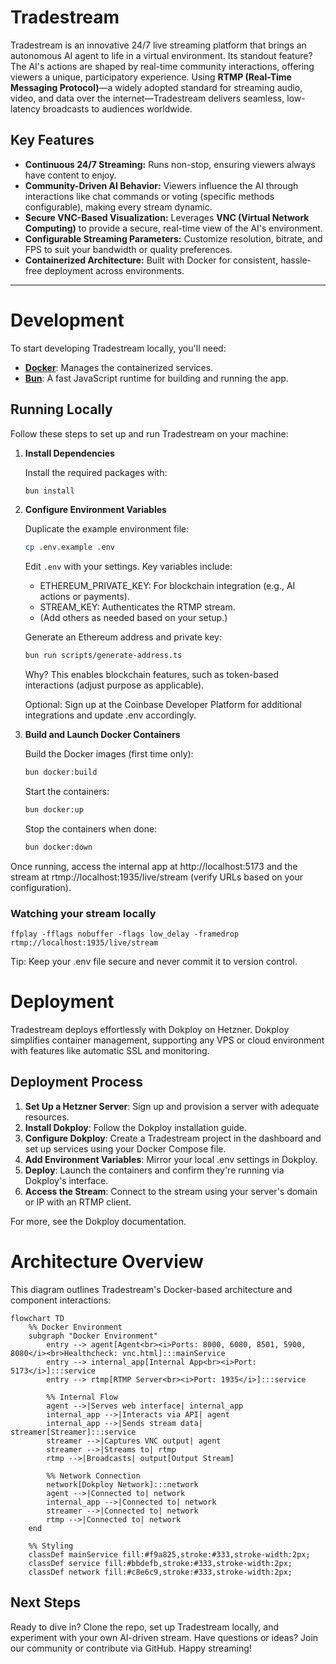 # Tradestream

Tradestream is an innovative 24/7 live streaming platform that brings an autonomous AI agent to life in a virtual environment. Its standout feature? The AI's actions are shaped by real-time community interactions, offering viewers a unique, participatory experience. Using **RTMP (Real-Time Messaging Protocol)**—a widely adopted standard for streaming audio, video, and data over the internet—Tradestream delivers seamless, low-latency broadcasts to audiences worldwide.

## Key Features

- **Continuous 24/7 Streaming:** Runs non-stop, ensuring viewers always have content to enjoy.
- **Community-Driven AI Behavior:** Viewers influence the AI through interactions like chat commands or voting (specific methods configurable), making every stream dynamic.
- **Secure VNC-Based Visualization:** Leverages **VNC (Virtual Network Computing)** to provide a secure, real-time view of the AI's environment.
- **Configurable Streaming Parameters:** Customize resolution, bitrate, and FPS to suit your bandwidth or quality preferences.
- **Containerized Architecture:** Built with Docker for consistent, hassle-free deployment across environments.

---

# Development

To start developing Tradestream locally, you'll need:

- **[Docker](https://docs.docker.com/get-docker/)**: Manages the containerized services.
- **[Bun](https://bun.sh/)**: A fast JavaScript runtime for building and running the app.

## Running Locally

Follow these steps to set up and run Tradestream on your machine:

1. **Install Dependencies**

   Install the required packages with:

   ```bash
   bun install
   ```

2. **Configure Environment Variables**

   Duplicate the example environment file:
   ```bash
   cp .env.example .env
   ```

   Edit `.env` with your settings. Key variables include:
   - ETHEREUM_PRIVATE_KEY: For blockchain integration (e.g., AI actions or payments).
   - STREAM_KEY: Authenticates the RTMP stream.
   - (Add others as needed based on your setup.)

   Generate an Ethereum address and private key:
   ```bash
   bun run scripts/generate-address.ts
   ```
   Why? This enables blockchain features, such as token-based interactions (adjust purpose as applicable).

   Optional: Sign up at the Coinbase Developer Platform for additional integrations and update .env accordingly.

3. **Build and Launch Docker Containers**

   Build the Docker images (first time only):
   ```bash
   bun docker:build
   ```

   Start the containers:
   ```bash
   bun docker:up
   ```

   Stop the containers when done:
   ```bash
   bun docker:down
   ```

Once running, access the internal app at http://localhost:5173 and the stream at rtmp://localhost:1935/live/stream (verify URLs based on your configuration).

### Watching your stream locally

```
ffplay -fflags nobuffer -flags low_delay -framedrop rtmp://localhost:1935/live/stream
```

Tip: Keep your .env file secure and never commit it to version control.

# Deployment

Tradestream deploys effortlessly with Dokploy on Hetzner. Dokploy simplifies container management, supporting any VPS or cloud environment with features like automatic SSL and monitoring.

## Deployment Process

1. **Set Up a Hetzner Server**: Sign up and provision a server with adequate resources.
2. **Install Dokploy**: Follow the Dokploy installation guide.
3. **Configure Dokploy**: Create a Tradestream project in the dashboard and set up services using your Docker Compose file.
4. **Add Environment Variables**: Mirror your local .env settings in Dokploy.
5. **Deploy**: Launch the containers and confirm they're running via Dokploy's interface.
6. **Access the Stream**: Connect to the stream using your server's domain or IP with an RTMP client.

For more, see the Dokploy documentation.

# Architecture Overview

This diagram outlines Tradestream's Docker-based architecture and component interactions:

```mermaid
flowchart TD
    %% Docker Environment
    subgraph "Docker Environment"
        entry --> agent[Agent<br><i>Ports: 8000, 6080, 8501, 5900, 8080</i><br>Healthcheck: vnc.html]:::mainService
        entry --> internal_app[Internal App<br><i>Port: 5173</i>]:::service
        entry --> rtmp[RTMP Server<br><i>Port: 1935</i>]:::service

        %% Internal Flow
        agent -->|Serves web interface| internal_app
        internal_app -->|Interacts via API| agent
        internal_app -->|Sends stream data| streamer[Streamer]:::service
        streamer -->|Captures VNC output| agent
        streamer -->|Streams to| rtmp
        rtmp -->|Broadcasts| output[Output Stream]

        %% Network Connection
        network[Dokploy Network]:::network
        agent -->|Connected to| network
        internal_app -->|Connected to| network
        streamer -->|Connected to| network
        rtmp -->|Connected to| network
    end

    %% Styling
    classDef mainService fill:#f9a825,stroke:#333,stroke-width:2px;
    classDef service fill:#bbdefb,stroke:#333,stroke-width:2px;
    classDef network fill:#c8e6c9,stroke:#333,stroke-width:2px;
```

## Next Steps

Ready to dive in? Clone the repo, set up Tradestream locally, and experiment with your own AI-driven stream. Have questions or ideas? Join our community or contribute via GitHub. Happy streaming!
